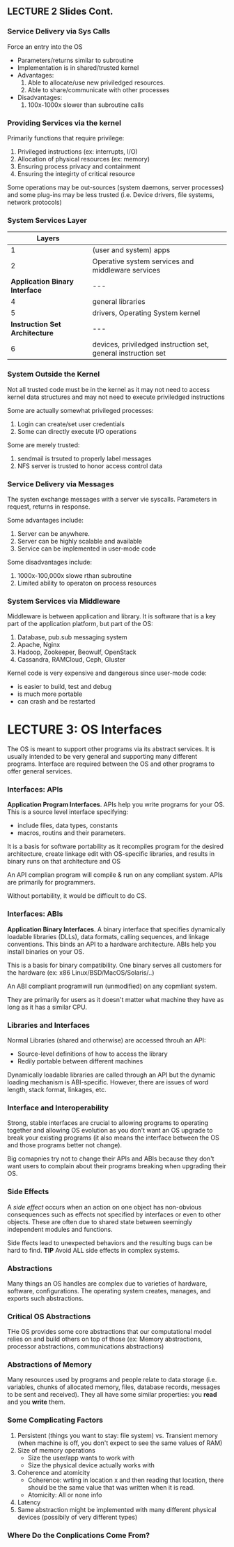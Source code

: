 ## LECTURE 2 Slides Cont.
### Service Delivery via Sys Calls
Force an entry into the OS
- Parameters/returns similar to subroutine
- Implementation is in shared/trusted kernel
- Advantages:
    1. Able to allocate/use new priviledged resources.
    2. Able to share/communicate with other processes
- Disadvantages:
    1. 100x-1000x slower than subroutine calls

### Providing Services via the kernel
Primarily functions that require privilege:
1. Privileged instructions (ex: interrupts, I/O)
2. Allocation of physical resources (ex: memory)
3. Ensuring process privacy and containment
4. Ensuring the integirty of critical resource

Some operations may be out-sources (system daemons, server processes) and some plug-ins may be less trusted (i.e. Device drivers, file systems, network protocols)


### System Services Layer
Layers | |
--- | --- 
1 | (user and system) apps 
2 | Operative system services and middleware services |
 **Application Binary Interface** | ---
4 | general libraries |
5 | drivers, Operating System kernel |
**Instruction Set Architecture** | ---
6 | devices, priviledged instruction set, general instruction set


### System Outside the Kernel 
Not all trusted code must be in the kernel as it may not need to access kernel data structures and may not need to execute priviledged instructions

Some are actually somewhat privileged processes:
1. Login can create/set user credentials
2. Some can directly execute I/O operations

Some are merely trusted:
1. sendmail is trsuted to properly label messages
2. NFS server is trusted to honor access control data

### Service Delivery via Messages
The systen exchange messages with a server vie syscalls. Parameters in request, returns in response. 

Some advantages include:
1. Server can be anywhere.
2. Server can be highly scalable and available
3. Service can be implemented in user-mode code

Some disadvantages include:
1. 1000x-100,000x slowe rthan subroutine
2. Limited ability to operaton on process resources

### System Services via Middleware
Middleware is between application and library. It is software that is a key part of the application platform, but part of the OS:
1. Database, pub.sub messaging system
2. Apache, Nginx
3. Hadoop, Zookeeper, Beowulf, OpenStack
4. Cassandra, RAMCloud, Ceph, Gluster

Kernel code is very expensive and dangerous since user-mode code:
- is easier to build, test and debug
- is much more portable
- can crash and be restarted

# LECTURE 3: OS Interfaces
The OS is meant to support other programs via its abstract services. It is usually intended to be very general and supporting many different programs. Interface are required between the OS and other programs to offer general services.

### Interfaces: APIs
**Application Program Interfaces**. APIs help you write programs for your OS. This is a source level interface specifying: 
- include files, data types, constants 
- macros, routins and their parameters.

It is a basis for software portability as it recompiles program for the desired architecture, create linkage edit with OS-specific libraries, and results in binary runs on that architecture and OS

An API complian program will compile & run on any compliant system. APIs are primarily for programmers.

Without portability, it would be difficult to do CS. 

### Interfaces: ABIs
**Application Binary Interfaces**. A binary interface that specifies dynamically loadable libraries (DLLs), data formats, calling sequences, and linkage conventions. This binds an API to a hardware architecture. ABIs help you install binaries on your OS.

This is a basis for binary compatibility. One binary serves all customers for the hardware (ex: x86 Linux/BSD/MacOS/Solaris/..)

An ABI compliant programwill run (unmodified) on any copmliant system. 

They are primarily for users as it doesn't matter what machine they have as long as it has a similar CPU.

### Libraries and Interfaces
Normal Libraries (shared and otherwise) are accessed throuh an API:
- Source-level definitions of how to access the library
- Redily portable between different machines

Dynamically loadable libraries are called through an API but the dynamic loading mechanism is ABI-specific. However, there are issues of word length, stack format, linkages, etc.

### Interface and Interoperability
Strong, stable interfaces are crucial to allowing programs to operating together and allowing OS evolution as you don't want an OS upgrade to break your existing programs (it also means the interface between the OS and those programs better not change).

Big comapnies try not to change their APIs and ABIs because they don't want users to complain about their programs breaking when upgrading their OS.

### Side Effects
A *side effect* occurs when an action on one object has non-obvious consequences such as effects not specified by interfaces or even to other objects. These are often due to shared state between seemingly independent modules and functions.

Side ffects lead to unexpected behaviors and the resulting bugs can be hard to find. **TIP** Avoid ALL side effects in complex systems.

### Abstractions
Many things an OS handles are complex due to varieties of hardware, software, configurations. The operating system creates, manages, and exports such abstractions.

### Critical OS Abstractions
THe OS provides some core abstractions that our computational model relies on and build others on top of those (ex: Memory abstractions, processor abstractions, communications abstractions)

### Abstractions of Memory
Many resources used by programs and people relate to data storage (i.e. variables, chunks of allocated memory, files, database records, messages to be sent and received). They all have some similar properties: you **read** and you **write** them.

### Some Complicating Factors
1. Persistent (things you want to stay: file system) vs. Transient memory (when machine is off, you don't expect to see the same values of RAM)
2. Size of memory operations
    - Size the user/app wants to work with
    - Size the physical device actually works with
3. Coherence and atomicity
    - Coherence: wrting in location x and then reading that location, there should be the same value that was written when it is read.
    - Atomicity: All or none info
4. Latency
5. Same abstraction might be implemented with many different physical devices (possibily of very different types)


### Where Do the Conplications Come From?
